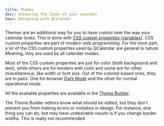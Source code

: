 ```yaml
---
title: Themes
desc: Enhancing the looks of your calendar
keys: Designing with QCalendar
---
```


Themes are an additional way for you to have control over the way your calendar looks. This is done with [CSS custom properties (variables)](https://developer.mozilla.org/en-US/docs/Web/CSS/Using_CSS_custom_properties). CSS custom properties are part of modern web programming. For the most part, a lot of the CSS custom properties used by QCalendar are general in nature. Meaning, they are used by all calendar modes.

Most of the CSS custom properties are just for color (both background and text), while others are for borders with color and some are for other miscellaneous, like width or font size. Out of the colored-based ones, they are in pairs: One for browser [Dark Mode](https://css-tricks.com/a-complete-guide-to-dark-mode-on-the-web/) and the other for normal operational mode.

All the available properties are available in the [Theme Builder](/theme-builder).

The Theme Builder editors know what should be edited, but they don't prevent you from making errors or mistakes in design. For instance, one thing you can do, but may have undesirable results is if you change border widths. This is really not recommended.